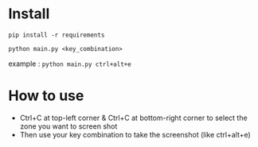 # Install
`pip install -r requirements`

`python main.py <key_combination>`

example :
`python main.py ctrl+alt+e`

# How to use
- Ctrl+C at top-left corner & Ctrl+C at bottom-right corner to select the zone you want to screen shot
- Then use your key combination to take the screenshot (like ctrl+alt+e)
